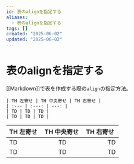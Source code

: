 ```yaml
---
id: 表のalignを指定する
aliases:
  - 表のalignを指定する
tags: []
created: "2025-06-02"
updated: "2025-06-02"
---
```


# 表のalignを指定する

[[Markdown]]で表を作成する際の`align`の指定方法。

~~~
| TH 左寄せ | TH 中央寄せ | TH 右寄せ |
| :--- | :---: | ---: |
| TD | TD | TD |
| TD | TD | TD |
~~~

| TH 左寄せ | TH 中央寄せ | TH 右寄せ |
| :--- | :---: | ---: |
| TD | TD | TD |
| TD | TD | TD |
